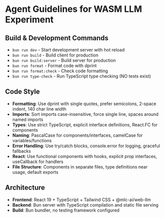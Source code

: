 # Agent Guidelines for WASM LLM Experiment

## Build & Development Commands
- `bun run dev` - Start development server with hot reload
- `bun run build` - Build client for production 
- `bun run build:server` - Build server for production
- `bun run format` - Format code with dprint
- `bun run format:check` - Check code formatting
- `bun run type-check` - Run TypeScript type checking (NO tests exist)

## Code Style
- **Formatting**: Use dprint with single quotes, prefer semicolons, 2-space indent, 140 char line width
- **Imports**: Sort imports case-insensitive, force single line, spaces around named imports
- **Types**: Use strict TypeScript, explicit interface definitions, React.FC for components
- **Naming**: PascalCase for components/interfaces, camelCase for variables/functions
- **Error Handling**: Use try/catch blocks, console.error for logging, graceful fallbacks
- **React**: Use functional components with hooks, explicit prop interfaces, useCallback for handlers
- **File Structure**: Components in separate files, type definitions near usage, default exports

## Architecture
- **Frontend**: React 19 + TypeScript + Tailwind CSS + @mlc-ai/web-llm
- **Backend**: Bun server with TypeScript compilation and static file serving
- **Build**: Bun bundler, no testing framework configured